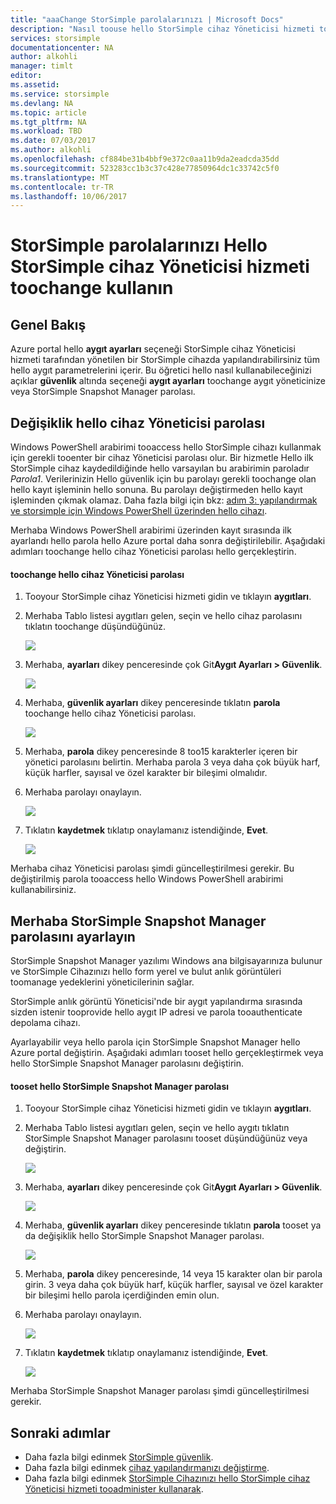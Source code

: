 ```yaml
---
title: "aaaChange StorSimple parolalarınızı | Microsoft Docs"
description: "Nasıl toouse hello StorSimple cihaz Yöneticisi hizmeti toochange StorSimple Snapshot Manager ve cihaz Yöneticisi parolalarınızı açıklar."
services: storsimple
documentationcenter: NA
author: alkohli
manager: timlt
editor: 
ms.assetid: 
ms.service: storsimple
ms.devlang: NA
ms.topic: article
ms.tgt_pltfrm: NA
ms.workload: TBD
ms.date: 07/03/2017
ms.author: alkohli
ms.openlocfilehash: cf884be31b4bbf9e372c0aa11b9da2eadcda35dd
ms.sourcegitcommit: 523283cc1b3c37c428e77850964dc1c33742c5f0
ms.translationtype: MT
ms.contentlocale: tr-TR
ms.lasthandoff: 10/06/2017
---
```

# <a name="use-hello-storsimple-device-manager-service-toochange-your-storsimple-passwords"></a>StorSimple parolalarınızı Hello StorSimple cihaz Yöneticisi hizmeti toochange kullanın

## <a name="overview"></a>Genel Bakış
Azure portal hello **aygıt ayarları** seçeneği StorSimple cihaz Yöneticisi hizmeti tarafından yönetilen bir StorSimple cihazda yapılandırabilirsiniz tüm hello aygıt parametrelerini içerir. Bu öğretici hello nasıl kullanabileceğinizi açıklar **güvenlik** altında seçeneği **aygıt ayarları** toochange aygıt yöneticinize veya StorSimple Snapshot Manager parolası.

## <a name="change-hello-device-administrator-password"></a>Değişiklik hello cihaz Yöneticisi parolası
Windows PowerShell arabirimi tooaccess hello StorSimple cihazı kullanmak için gerekli tooenter bir cihaz Yöneticisi parolası olur. Bir hizmetle Hello ilk StorSimple cihaz kaydedildiğinde hello varsayılan bu arabirimin paroladır *Parola1*. Verilerinizin Hello güvenlik için bu parolayı gerekli toochange olan hello kayıt işleminin hello sonuna. Bu parolayı değiştirmeden hello kayıt işleminden çıkmak olamaz. Daha fazla bilgi için bkz: [adım 3: yapılandırmak ve storsimple için Windows PowerShell üzerinden hello cihazı](storsimple-8000-deployment-walkthrough-u2.md#step-3-configure-and-register-the-device-through-windows-powershell-for-storsimple).

Merhaba Windows PowerShell arabirimi üzerinden kayıt sırasında ilk ayarlandı hello parola hello Azure portal daha sonra değiştirilebilir. Aşağıdaki adımları toochange hello cihaz Yöneticisi parolası hello gerçekleştirin.

#### <a name="toochange-hello-device-administrator-password"></a>toochange hello cihaz Yöneticisi parolası
1. Tooyour StorSimple cihaz Yöneticisi hizmeti gidin ve tıklayın **aygıtları**.

2. Merhaba Tablo listesi aygıtları gelen, seçin ve hello cihaz parolasını tıklatın toochange düşündüğünüz.

    ![](./media/storsimple-8000-change-passwords/changepwd1.png)

3. Merhaba, **ayarları** dikey penceresinde çok Git**Aygıt Ayarları > Güvenlik**.

    ![](./media/storsimple-8000-change-passwords/changepwd2.png)

4. Merhaba, **güvenlik ayarları** dikey penceresinde tıklatın **parola** toochange hello cihaz Yöneticisi parolası.

    ![](./media/storsimple-8000-change-passwords/changepwd3.png)

5. Merhaba, **parola** dikey penceresinde 8 too15 karakterler içeren bir yönetici parolasını belirtin. Merhaba parola 3 veya daha çok büyük harf, küçük harfler, sayısal ve özel karakter bir bileşimi olmalıdır.

6. Merhaba parolayı onaylayın.

    ![](./media/storsimple-8000-change-passwords/changepwd4.png)

7. Tıklatın **kaydetmek** tıklatıp onaylamanız istendiğinde, **Evet**.

    ![](./media/storsimple-8000-change-passwords/changepwd6.png)

Merhaba cihaz Yöneticisi parolası şimdi güncelleştirilmesi gerekir. Bu değiştirilmiş parola tooaccess hello Windows PowerShell arabirimi kullanabilirsiniz.

## <a name="set-hello-storsimple-snapshot-manager-password"></a>Merhaba StorSimple Snapshot Manager parolasını ayarlayın
StorSimple Snapshot Manager yazılımı Windows ana bilgisayarınıza bulunur ve StorSimple Cihazınızı hello form yerel ve bulut anlık görüntüleri toomanage yedeklerini yöneticilerinin sağlar.

StorSimple anlık görüntü Yöneticisi'nde bir aygıt yapılandırma sırasında sizden istenir tooprovide hello aygıt IP adresi ve parola tooauthenticate depolama cihazı.

Ayarlayabilir veya hello parola için StorSimple Snapshot Manager hello Azure portal değiştirin. Aşağıdaki adımları tooset hello gerçekleştirmek veya hello StorSimple Snapshot Manager parolasını değiştirin.

#### <a name="tooset-hello-storsimple-snapshot-manager-password"></a>tooset hello StorSimple Snapshot Manager parolası
1. Tooyour StorSimple cihaz Yöneticisi hizmeti gidin ve tıklayın **aygıtları**.

2. Merhaba Tablo listesi aygıtları gelen, seçin ve hello aygıtı tıklatın StorSimple Snapshot Manager parolasını tooset düşündüğünüz veya değiştirin.

     ![](./media/storsimple-8000-change-passwords/changepwd1.png)

3. Merhaba, **ayarları** dikey penceresinde çok Git**Aygıt Ayarları > Güvenlik**.

     ![](./media/storsimple-8000-change-passwords/changepwd2.png)

4. Merhaba, **güvenlik ayarları** dikey penceresinde tıklatın **parola** tooset ya da değişiklik hello StorSimple Snapshot Manager parolası.

     ![](./media/storsimple-8000-change-passwords/changepwd3.png) 

5. Merhaba, **parola** dikey penceresinde, 14 veya 15 karakter olan bir parola girin. 3 veya daha çok büyük harf, küçük harfler, sayısal ve özel karakter bir bileşimi hello parola içerdiğinden emin olun.

6. Merhaba parolayı onaylayın.

     ![](./media/storsimple-8000-change-passwords/changepwd5.png)

7. Tıklatın **kaydetmek** tıklatıp onaylamanız istendiğinde, **Evet**.

     ![](./media/storsimple-8000-change-passwords/changepwd6.png)

Merhaba StorSimple Snapshot Manager parolası şimdi güncelleştirilmesi gerekir.

## <a name="next-steps"></a>Sonraki adımlar
* Daha fazla bilgi edinmek [StorSimple güvenlik](storsimple-8000-security.md).
* Daha fazla bilgi edinmek [cihaz yapılandırmanızı değiştirme](storsimple-8000-modify-device-config.md).
* Daha fazla bilgi edinmek [StorSimple Cihazınızı hello StorSimple cihaz Yöneticisi hizmeti tooadminister kullanarak](storsimple-8000-manager-service-administration.md).

